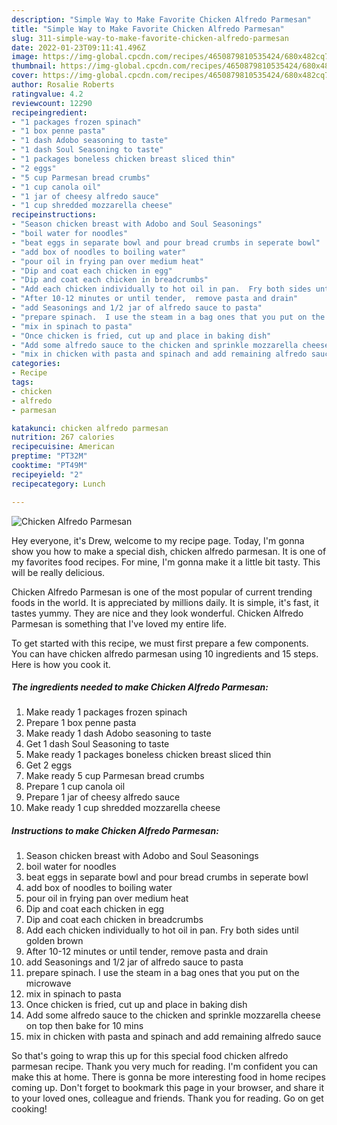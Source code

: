 ```yaml
---
description: "Simple Way to Make Favorite Chicken Alfredo Parmesan"
title: "Simple Way to Make Favorite Chicken Alfredo Parmesan"
slug: 311-simple-way-to-make-favorite-chicken-alfredo-parmesan
date: 2022-01-23T09:11:41.496Z
image: https://img-global.cpcdn.com/recipes/4650879810535424/680x482cq70/chicken-alfredo-parmesan-recipe-main-photo.jpg
thumbnail: https://img-global.cpcdn.com/recipes/4650879810535424/680x482cq70/chicken-alfredo-parmesan-recipe-main-photo.jpg
cover: https://img-global.cpcdn.com/recipes/4650879810535424/680x482cq70/chicken-alfredo-parmesan-recipe-main-photo.jpg
author: Rosalie Roberts
ratingvalue: 4.2
reviewcount: 12290
recipeingredient:
- "1 packages frozen spinach"
- "1 box penne pasta"
- "1 dash Adobo seasoning to taste"
- "1 dash Soul Seasoning to taste"
- "1 packages boneless chicken breast sliced thin"
- "2 eggs"
- "5 cup Parmesan bread crumbs"
- "1 cup canola oil"
- "1 jar of cheesy alfredo sauce"
- "1 cup shredded mozzarella cheese"
recipeinstructions:
- "Season chicken breast with Adobo and Soul Seasonings"
- "boil water for noodles"
- "beat eggs in separate bowl and pour bread crumbs in seperate bowl"
- "add box of noodles to boiling water"
- "pour oil in frying pan over medium heat"
- "Dip and coat each chicken in egg"
- "Dip and coat each chicken in breadcrumbs"
- "Add each chicken individually to hot oil in pan.  Fry both sides until golden brown"
- "After 10-12 minutes or until tender,  remove pasta and drain"
- "add Seasonings and 1/2 jar of alfredo sauce to pasta"
- "prepare spinach.  I use the steam in a bag ones that you put on the microwave"
- "mix in spinach to pasta"
- "Once chicken is fried, cut up and place in baking dish"
- "Add some alfredo sauce to the chicken and sprinkle mozzarella cheese on top then bake for 10 mins"
- "mix in chicken with pasta and spinach and add remaining alfredo sauce"
categories:
- Recipe
tags:
- chicken
- alfredo
- parmesan

katakunci: chicken alfredo parmesan 
nutrition: 267 calories
recipecuisine: American
preptime: "PT32M"
cooktime: "PT49M"
recipeyield: "2"
recipecategory: Lunch

---
```



![Chicken Alfredo Parmesan](https://img-global.cpcdn.com/recipes/4650879810535424/680x482cq70/chicken-alfredo-parmesan-recipe-main-photo.jpg)

Hey everyone, it's Drew, welcome to my recipe page. Today, I'm gonna show you how to make a special dish, chicken alfredo parmesan. It is one of my favorites food recipes. For mine, I'm gonna make it a little bit tasty. This will be really delicious.



Chicken Alfredo Parmesan is one of the most popular of current trending foods in the world. It is appreciated by millions daily. It is simple, it's fast, it tastes yummy. They are nice and they look wonderful. Chicken Alfredo Parmesan is something that I've loved my entire life.


To get started with this recipe, we must first prepare a few components. You can have chicken alfredo parmesan using 10 ingredients and 15 steps. Here is how you cook it.

<!--inarticleads1-->

##### The ingredients needed to make Chicken Alfredo Parmesan:

1. Make ready 1 packages frozen spinach
1. Prepare 1 box penne pasta
1. Make ready 1 dash Adobo seasoning to taste
1. Get 1 dash Soul Seasoning to taste
1. Make ready 1 packages boneless chicken breast sliced thin
1. Get 2 eggs
1. Make ready 5 cup Parmesan bread crumbs
1. Prepare 1 cup canola oil
1. Prepare 1 jar of cheesy alfredo sauce
1. Make ready 1 cup shredded mozzarella cheese




<!--inarticleads2-->

##### Instructions to make Chicken Alfredo Parmesan:

1. Season chicken breast with Adobo and Soul Seasonings
1. boil water for noodles
1. beat eggs in separate bowl and pour bread crumbs in seperate bowl
1. add box of noodles to boiling water
1. pour oil in frying pan over medium heat
1. Dip and coat each chicken in egg
1. Dip and coat each chicken in breadcrumbs
1. Add each chicken individually to hot oil in pan.  Fry both sides until golden brown
1. After 10-12 minutes or until tender,  remove pasta and drain
1. add Seasonings and 1/2 jar of alfredo sauce to pasta
1. prepare spinach.  I use the steam in a bag ones that you put on the microwave
1. mix in spinach to pasta
1. Once chicken is fried, cut up and place in baking dish
1. Add some alfredo sauce to the chicken and sprinkle mozzarella cheese on top then bake for 10 mins
1. mix in chicken with pasta and spinach and add remaining alfredo sauce




So that's going to wrap this up for this special food chicken alfredo parmesan recipe. Thank you very much for reading. I'm confident you can make this at home. There is gonna be more interesting food in home recipes coming up. Don't forget to bookmark this page in your browser, and share it to your loved ones, colleague and friends. Thank you for reading. Go on get cooking!
